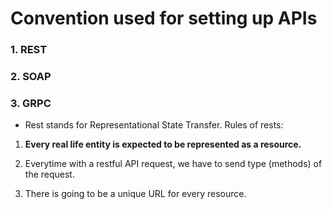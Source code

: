 # Convention used for setting up APIs

### 1. REST
### 2. SOAP
### 3. GRPC

- Rest stands for Representational State Transfer. Rules of rests:

1. **Every real life entity is expected to be represented as a resource.**
2. Everytime with a restful API request, we have to send type (methods) of the request.

3. There is going to be a unique URL for every resource.